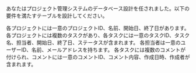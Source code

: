 あなたはプロジェクト管理システムのデータベース設計を任されました。以下の要件を満たすテーブルを設計してください。

各プロジェクトには一意のプロジェクトID、名前、開始日、終了日があります。
各プロジェクトには複数のタスクがあり、各タスクには一意のタスクID、タスク名、担当者、開始日、終了日、ステータスが含まれます。
各担当者は一意のユーザーID、名前、メールアドレスを持ちます。
各タスクには複数のコメントが付けられ、コメントには一意のコメントID、コメント内容、作成日時、作成者が含まれます。